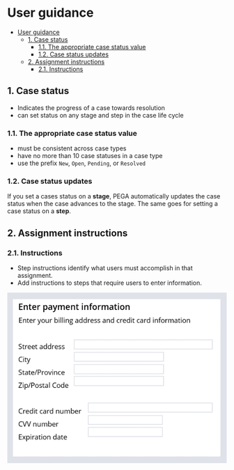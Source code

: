 # User guidance

- [User guidance](#user-guidance)
  - [1. Case status](#1-case-status)
    - [1.1. The appropriate case status value](#11-the-appropriate-case-status-value)
    - [1.2. Case status updates](#12-case-status-updates)
  - [2. Assignment instructions](#2-assignment-instructions)
    - [2.1. Instructions](#21-instructions)

## 1. Case status

- Indicates the progress of a case towards resolution
- can set status on any stage and step in the case life cycle

### 1.1. The appropriate case status value

- must be consistent across case types
- have no more than 10 case statuses in a case type
- use the prefix `New`, `Open`, `Pending`, or `Resolved`

### 1.2. Case status updates

If you set a cases status on a **stage**, PEGA automatically updates the case status when the case advances to the stage. The same goes for setting a case status on a **step**.

## 2. Assignment instructions

### 2.1. Instructions

- Step instructions identify what users must accomplish in that assignment.
- Add instructions to steps that require users to enter information.

![Step instructions](../resources/online-shopping-case-instructions-1.webp)
